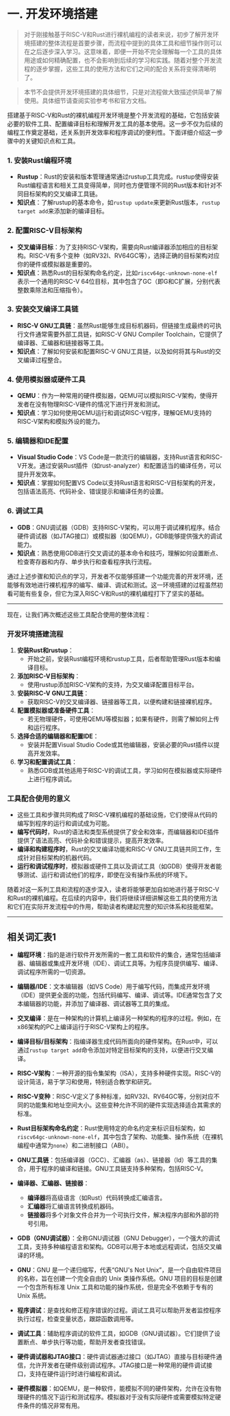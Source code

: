 # 一. 开发环境搭建

> 对于刚接触基于RISC-V和Rust进行裸机编程的读者来说，初步了解开发环境搭建的整体流程是首要步骤，而流程中提到的具体工具和细节操作则可以在之后逐步深入学习。这意味着，即便一开始不完全理解每一个工具的具体用途或如何精确配置，也不会影响到后续的学习和实践。随着对整个开发流程的逐步掌握，这些工具的使用方法和它们之间的配合关系将变得清晰明了。

> 本节不会提供开发环境搭建的具体细节，只是对流程做大致描述供简单了解使用。具体细节请查阅实验参考书和官方文档。

搭建基于RISC-V和Rust的裸机编程开发环境是整个开发流程的基础，它包括安装必要的软件工具、配置编译目标和理解开发工具的基本使用。这一步不仅为后续的编程工作奠定基础，还关系到开发效率和程序调试的便利性。下面详细介绍这一步骤中的关键知识点和工具。

### 1. 安装Rust编程环境

- **Rustup**：Rust的安装和版本管理通常通过rustup工具完成。rustup使得安装Rust编程语言和相关工具变得简单，同时也方便管理不同的Rust版本和针对不同目标架构的交叉编译工具链。
- **知识点**：了解rustup的基本命令，如`rustup update`来更新Rust版本，`rustup target add`来添加新的编译目标。

### 2. 配置RISC-V目标架构

- **交叉编译目标**：为了支持RISC-V架构，需要向Rust编译器添加相应的目标架构。RISC-V有多个变种（如RV32I、RV64GC等），选择正确的目标架构对应你的硬件或模拟器是重要的。
- **知识点**：熟悉Rust的目标架构命名约定，比如`riscv64gc-unknown-none-elf`表示一个通用的RISC-V 64位目标，其中包含了GC（即G和C扩展，分别代表整数乘除法和压缩指令）。

### 3. 安装交叉编译工具链

- **RISC-V GNU工具链**：虽然Rust能够生成目标机器码，但链接生成最终的可执行文件通常需要外部工具链，如RISC-V GNU Compiler Toolchain，它提供了编译器、汇编器和链接器等工具。
- **知识点**：了解如何安装和配置RISC-V GNU工具链，以及如何将其与Rust的交叉编译过程整合。

### 4. 使用模拟器或硬件工具

- **QEMU**：作为一种常用的硬件模拟器，QEMU可以模拟RISC-V架构，使得开发者在没有物理RISC-V硬件的情况下进行开发和测试。
- **知识点**：学习如何使用QEMU运行和调试RISC-V程序，理解QEMU支持的RISC-V架构和模拟外设的能力。

### 5. 编辑器和IDE配置

- **Visual Studio Code**：VS Code是一款流行的编辑器，支持Rust语言和RISC-V开发。通过安装Rust插件（如rust-analyzer）和配置适当的编译任务，可以提升开发效率。
- **知识点**：掌握如何配置VS Code以支持Rust语言和RISC-V目标架构的开发，包括语法高亮、代码补全、错误提示和编译任务的设置。

### 6. 调试工具

- **GDB**：GNU调试器（GDB）支持RISC-V架构，可以用于调试裸机程序。结合硬件调试器（如JTAG接口）或模拟器（如QEMU），GDB能够提供强大的调试能力。
- **知识点**：熟悉使用GDB进行交叉调试的基本命令和技巧，理解如何设置断点、检查寄存器和内存、单步执行和查看程序执行流程。

通过上述步骤和知识点的学习，开发者不仅能够搭建一个功能完善的开发环境，还能够有效地进行裸机程序的编写、编译、调试和测试。这一环境搭建的过程虽然初看可能有些复杂，但它为深入RISC-V和Rust的裸机编程打下了坚实的基础。

---

现在，让我们再次概述这些工具配合使用的整体流程：

### 开发环境搭建流程

1. **安装Rust和rustup**：
   - 开始之前，安装Rust编程环境和rustup工具，后者帮助管理Rust版本和编译目标。
2. **添加RISC-V目标架构**：
   - 使用rustup添加RISC-V架构的支持，为交叉编译配置目标平台。
3. **安装RISC-V GNU工具链**：
   - 获取RISC-V的交叉编译器、链接器等工具，以便构建和链接裸机程序。
4. **配置模拟器或准备硬件工具**：
   - 若无物理硬件，可使用QEMU等模拟器；如果有硬件，则需了解如何上传和运行程序。
5. **选择合适的编辑器和配置IDE**：
   - 安装并配置Visual Studio Code或其他编辑器，安装必要的Rust插件以提高开发效率。
6. **学习和配置调试工具**：
   - 熟悉GDB或其他适用于RISC-V的调试工具，学习如何在模拟器或实际硬件上进行程序调试。

### 工具配合使用的意义

- 这些工具和步骤共同构成了RISC-V裸机编程的基础设施，它们使得从代码的编写到程序的运行和调试成为可能。
- **编写代码时**，Rust的语法和类型系统提供了安全和效率，而编辑器和IDE插件提供了语法高亮、代码补全和错误提示，提高开发效率。
- **编译和构建程序时**，Rust的交叉编译功能和RISC-V GNU工具链共同工作，生成针对目标架构的机器代码。
- **运行和调试程序时**，模拟器或硬件工具以及调试工具（如GDB）使得开发者能够测试、运行和调试他们的程序，即使在没有操作系统的环境下。

随着对这一系列工具和流程的逐步深入，读者将能够更加自如地进行基于RISC-V和Rust的裸机编程。在后续的内容中，我们将继续详细讲解这些工具的使用方法和它们在实际开发流程中的作用，帮助读者构建起完整的知识体系和技能框架。

---

## 相关词汇表1

- **编程环境**：指的是进行软件开发所需的一套工具和软件的集合，通常包括编译器、编辑器或集成开发环境（IDE）、调试工具等。为程序员提供编写、编译、调试程序所需的一切资源。
- **编辑器/IDE**：文本编辑器（如VS Code）用于编写代码，而集成开发环境（IDE）提供更全面的功能，包括代码编写、编译、调试等。IDE通常包含了文本编辑器的功能，并添加了编译器、调试器等工具的集成。
- **交叉编译**：是在一种架构的计算机上编译另一种架构的程序的过程。例如，在x86架构的PC上编译运行于RISC-V架构上的程序。

- **编译目标/目标架构**：指编译器生成代码所面向的硬件架构。在Rust中，可以通过`rustup target add`命令添加对特定目标架构的支持，以便进行交叉编译。
- **RISC-V架构**：一种开源的指令集架构（ISA），支持多种硬件实现。RISC-V的设计简洁，易于学习和使用，特别适合教学和研究。
- **RISC-V变种**：RISC-V定义了多种标准，如RV32I、RV64GC等，分别对应不同的功能集和地址空间大小。这些变种允许不同的硬件实现选择适合其需求的标准。
- **Rust目标架构命名约定**：Rust使用特定的命名约定来标识目标架构，如`riscv64gc-unknown-none-elf`，其中包含了架构、功能集、操作系统（在裸机编程中通常为`none`）和二进制接口（ABI）。
- **GNU工具链**：包括编译器（GCC）、汇编器（as）、链接器（ld）等工具的集合，用于程序的编译和链接。GNU工具链支持多种架构，包括RISC-V。
- **编译器、汇编器、链接器**：
  - **编译器**将高级语言（如Rust）代码转换成汇编语言。
  - **汇编器**将汇编语言转换成机器码。
  - **链接器**将多个对象文件合并为一个可执行文件，解决程序内部和外部的符号引用。
- **GDB（GNU调试器）**：全称GNU调试器（GNU Debugger），一个强大的调试工具，支持多种编程语言和架构。GDB可以用于本地或远程调试，包括交叉编译的环境。
- **GNU**：GNU 是一个递归缩写，代表“GNU's Not Unix”，是一个自由软件项目的名称，旨在创建一个完全自由的 Unix 类操作系统。GNU 项目的目标是创建一个包含所有标准 Unix 工具和功能的操作系统，但是完全不依赖于专有的 Unix 系统。

- **程序调试**：是查找和修正程序错误的过程。调试工具可以帮助开发者监控程序执行过程，检查变量状态，跟踪函数调用等。
- **调试工具**：辅助程序调试的软件工具，如GDB（GNU调试器）。它们提供了设置断点、单步执行等功能，帮助开发者查找错误。
- **硬件调试器和JTAG接口**：硬件调试器通过接口（如JTAG）直接与目标硬件通信，允许开发者在硬件级别调试程序。JTAG接口是一种常用的硬件调试接口，支持在硬件运行时进行编程和调试。

- **硬件模拟器**：如QEMU，是一种软件，能模拟不同的硬件架构，允许在没有物理硬件的情况下运行和测试程序。模拟器对于没有实际硬件或需要模拟特定硬件条件的情况非常有用。
